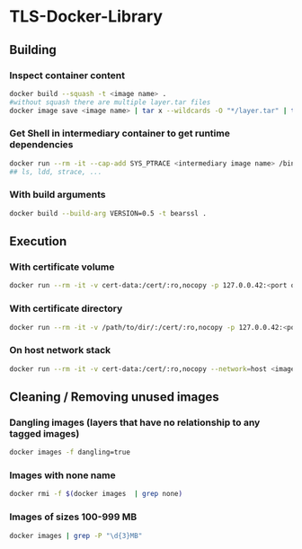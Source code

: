 # TLS-Docker-Library

## Building
### Inspect container content
```bash
docker build --squash -t <image name> . 
#without squash there are multiple layer.tar files
docker image save <image name> | tar x --wildcards -O "*/layer.tar" | tar t
```
### Get Shell in intermediary container to get runtime dependencies
```bash
docker run --rm -it --cap-add SYS_PTRACE <intermediary image name> /bin/sh 
## ls, ldd, strace, ...
```
### With build arguments
```bash
docker build --build-arg VERSION=0.5 -t bearssl .
```

## Execution
### With certificate volume
```bash
docker run --rm -it -v cert-data:/cert/:ro,nocopy -p 127.0.0.42:<port on host>:<port of internal tls server> <image name> options...
```
### With certificate directory
```bash
docker run --rm -it -v /path/to/dir/:/cert/:ro,nocopy -p 127.0.0.42:<port on host>:<port of internal tls server> <image name> options...
```
### On host network stack
```bash
docker run --rm -it -v cert-data:/cert/:ro,nocopy --network=host <image name> options...
```

## Cleaning / Removing unused images
### Dangling images (layers that have no relationship to any tagged images)
```bash
docker images -f dangling=true
```
### Images with none name
```bash
docker rmi -f $(docker images  | grep none)
```
### Images of sizes 100-999 MB
```bash
docker images | grep -P "\d{3}MB"
```
